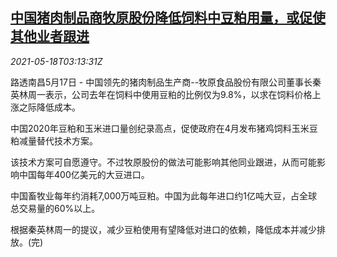 <!--1621308662000-->
[中国猪肉制品商牧原股份降低饲料中豆粕用量，或促使其他业者跟进](https://cn.reuters.com/article/china-muyuan-foods-soymeal-0518-idCNKCS2CZ085)
------

<div><i>2021-05-18T03:13:31Z</i></div><p>路透南昌5月17日 - 中国领先的猪肉制品生产商--牧原食品股份有限公司董事长秦英林周一表示，公司去年在饲料中使用豆粕的比例仅为9.8%，以求在饲料价格上涨之际降低成本。</p><p>中国2020年豆粕和玉米进口量创纪录高点，促使政府在4月发布猪鸡饲料玉米豆粕减量替代技术方案。</p><p>该技术方案可自愿遵守。不过牧原股份的做法可能影响其他同业跟进，从而可能影响中国每年400亿美元的大豆进口。</p><p>中国畜牧业每年约消耗7,000万吨豆粕。中国为此每年进口约1亿吨大豆，占全球总交易量的60%以上。</p><p>根据秦英林周一的提议，减少豆粕使用有望降低对进口的依赖，降低成本并减少排放。(完)</p>
